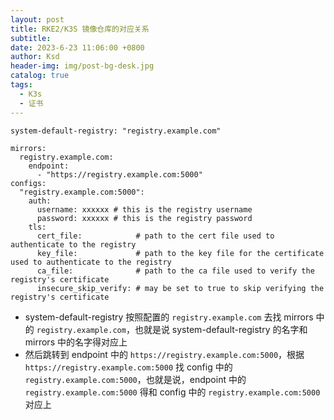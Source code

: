 ```yaml
---
layout: post
title: RKE2/K3S 镜像仓库的对应关系
subtitle: 
date: 2023-6-23 11:06:00 +0800
author: Ksd
header-img: img/post-bg-desk.jpg
catalog: true
tags:
  - K3s
  - 证书
---
```


```
system-default-registry: "registry.example.com"

mirrors:
  registry.example.com:
    endpoint:
      - "https://registry.example.com:5000"
configs:
  "registry.example.com:5000":
    auth:
      username: xxxxxx # this is the registry username
      password: xxxxxx # this is the registry password
    tls:
      cert_file:            # path to the cert file used to authenticate to the registry
      key_file:             # path to the key file for the certificate used to authenticate to the registry
      ca_file:              # path to the ca file used to verify the registry's certificate
      insecure_skip_verify: # may be set to true to skip verifying the registry's certificate
```

- system-default-registry 按照配置的 `registry.example.com` 去找 mirrors 中的 `registry.example.com`，也就是说 system-default-registry 的名字和 mirrors 中的名字得对应上
- 然后跳转到 endpoint 中的 `https://registry.example.com:5000`，根据 `https://registry.example.com:5000` 找 config 中的 `registry.example.com:5000`，也就是说，endpoint 中的 `registry.example.com:5000` 得和 config 中的 `registry.example.com:5000` 对应上
